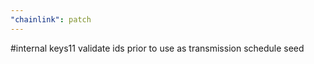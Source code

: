 ```yaml
---
"chainlink": patch
---
```


#internal keys11 validate ids prior to use as transmission schedule seed
